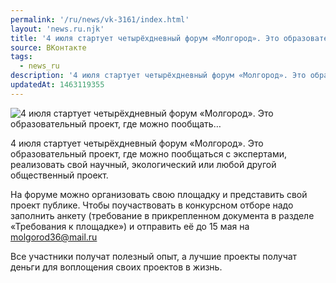 ```yaml
---
permalink: '/ru/news/vk-3161/index.html'
layout: 'news.ru.njk'
title: '4 июля стартует четырёхдневный форум «Молгород». Это образовательный проект, где можно пообщать…'
source: ВКонтакте
tags:
  - news_ru
description: '4 июля стартует четырёхдневный форум «Молгород». Это образовательный проект, где можно пообщать…'
updatedAt: 1463119355
---
```

![4 июля стартует четырёхдневный форум «Молгород». Это образовательный проект, где можно пообщать…](https://sun9-42.userapi.com/impf/c636917/v636917484/6afc/JG6Mc9UHa5Y.jpg?size=1280x854&quality=96&proxy=1&sign=222a124233bc80d7d4f99daa559bd51b&c_uniq_tag=A8GA-exmHd5DGF0Z8QnGz5dBKxzBJ1SJNBW6AWf5cRw&type=album)

4 июля стартует четырёхдневный форум «Молгород». Это образовательный проект, где можно пообщаться с экспертами, реализовать свой научный, экологический или любой другой общественный проект.

На форуме можно организовать свою площадку и представить свой проект публике. Чтобы поучаствовать в конкурсном отборе надо заполнить анкету (требование в прикрепленном документа в разделе «Требования к площадке») и отправить её до 15 мая на molgorod36@mail.ru

Все участники получат полезный опыт, а лучшие проекты получат деньги для воплощения своих проектов в жизнь.
